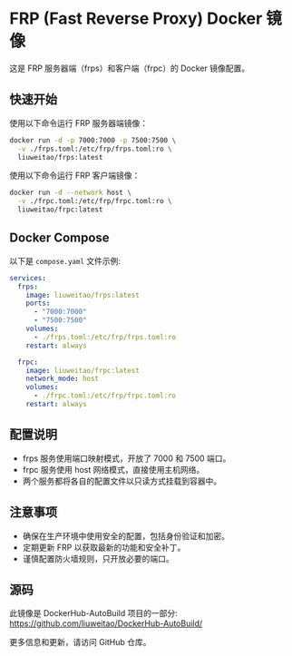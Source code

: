 # FRP (Fast Reverse Proxy) Docker 镜像

这是 FRP 服务器端（frps）和客户端（frpc）的 Docker 镜像配置。

## 快速开始

使用以下命令运行 FRP 服务器端镜像：

```bash
docker run -d -p 7000:7000 -p 7500:7500 \
  -v ./frps.toml:/etc/frp/frps.toml:ro \
  liuweitao/frps:latest
```

使用以下命令运行 FRP 客户端镜像：

```bash
docker run -d --network host \
  -v ./frpc.toml:/etc/frp/frpc.toml:ro \
  liuweitao/frpc:latest
```

## Docker Compose

以下是 `compose.yaml` 文件示例:

```yaml
services:
  frps:
    image: liuweitao/frps:latest
    ports:
      - "7000:7000"
      - "7500:7500"
    volumes:
      - ./frps.toml:/etc/frp/frps.toml:ro
    restart: always

  frpc:
    image: liuweitao/frpc:latest
    network_mode: host
    volumes:
      - ./frpc.toml:/etc/frp/frpc.toml:ro
    restart: always
```

## 配置说明

- frps 服务使用端口映射模式，开放了 7000 和 7500 端口。
- frpc 服务使用 host 网络模式，直接使用主机网络。
- 两个服务都将各自的配置文件以只读方式挂载到容器中。

## 注意事项

- 确保在生产环境中使用安全的配置，包括身份验证和加密。
- 定期更新 FRP 以获取最新的功能和安全补丁。
- 谨慎配置防火墙规则，只开放必要的端口。

## 源码

此镜像是 DockerHub-AutoBuild 项目的一部分:
https://github.com/liuweitao/DockerHub-AutoBuild/

更多信息和更新，请访问 GitHub 仓库。
